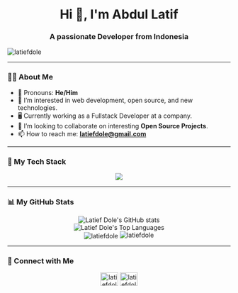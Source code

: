 <!-- <p align="center">
    <img src="https://path.to/your/custom_banner.png" alt="Latief Dole Banner"/>
</p> -->

<h1 align="center">Hi 👋, I'm Abdul Latif</h1>
<h3 align="center">A passionate Developer from Indonesia</h3>

<p align="left"> <img src="https://komarev.com/ghpvc/?username=latiefdole&label=Profile%20views&color=0e75b6&style=flat" alt="latiefdole" /> </p>

---

### 👨‍💻 About Me

- 👋 Pronouns: **He/Him**
- 👀 I’m interested in web development, open source, and new technologies.
- 🖥️ Currently working as a Fullstack Developer at a company.
- 💞️ I’m looking to collaborate on interesting **Open Source Projects**.
- 📫 How to reach me: **latiefdole@gmail.com**

---

### 🚀 My Tech Stack

<p align="center">
    <a href="https://skillicons.dev">
        <img src="https://skillicons.dev/icons?i=cs,js,nodejs,react,vue,python,php,laravel,mysql,git,docker,kubernetes" />
    </a>
</p>

---

### 📊 My GitHub Stats

<p align="center">
    <img src="https://github-readme-stats.vercel.app/api?username=latiefdole&show_icons=true&locale=en&theme=dark&bg_color=00000000" alt="Latief Dole's GitHub stats" />
    <br/>
    <img src="https://github-readme-stats.vercel.app/api/top-langs/?username=latiefdole&theme=dark&show_icons=true&hide_border=true&layout=compact" alt="Latief Dole's Top Languages" />
    <br />
<img align="center" src="https://github-readme-streak-stats.herokuapp.com/?user=latiefdole&" alt="latiefdole" />
<img src="https://github-profile-trophy.vercel.app/?username=latiefdole" alt="latiefdole" />
</p>

---

### 🔗 Connect with Me

<p align="center">
<a href="https://linkedin.com/in/latiefdole" target="blank"><img align="center" src="https://raw.githubusercontent.com/rahuldkjain/github-profile-readme-generator/master/src/images/icons/Social/linked-in-alt.svg" alt="latiefdole" height="30" width="40" /></a>
<a href="https://twitter.com/latiefdole_26" target="blank"><img align="center" src="https://raw.githubusercontent.com/rahuldkjain/github-profile-readme-generator/master/src/images/icons/Social/twitter.svg" alt="latiefdole" height="30" width="40" /></a>
</p>
